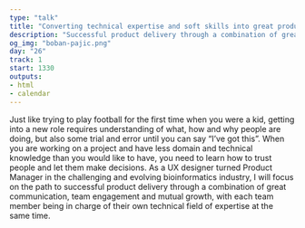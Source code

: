 ```yaml
---
type: "talk"
title: "Converting technical expertise and soft skills into great products."
description: "Successful product delivery through a combination of great communication, team engagement and mutual growth, with each team member being in charge of their own technical field of expertise at the same time"
og_img: "boban-pajic.png"
day: "26"
track: 1
start: 1330
outputs:
- html
- calendar
---
```


Just like trying to play football for the first time when you were a kid, getting into a new role requires understanding of what, how and why people are doing, but also some trial and error until you can say “I’ve got this”. When you are working on a project and have less domain and technical knowledge than you would like to have, you need to learn how to trust people and let them make decisions. As a UX designer turned Product Manager in the challenging and evolving bioinformatics industry, I will focus on the path to successful product delivery through a combination of great communication, team engagement and mutual growth, with each team member being in charge of their own technical field of expertise at the same time.